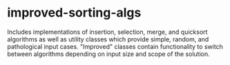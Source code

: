 # improved-sorting-algs
Includes implementations of insertion, selection, merge, and quicksort algorithms as well as utility classes which provide simple, random, and pathological input cases. "Improved" classes contain functionality to switch between algorithms depending on input size and scope of the solution. 
